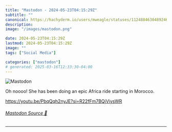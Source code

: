 ```yaml
---
title: "Mastodon - 2024-05-23T04:15:29Z"
subtitle: ""
canonical: https://hachyderm.io/users/mweagle/statuses/112488463048924657
description:
image: "/images/mastodon.png"

date: 2024-05-23T04:15:29Z
lastmod: 2024-05-23T04:15:29Z
image: ""
tags: ["Social Media"]

categories: ["mastodon"]
# generated: 2025-03-16T12:33:30-04:00
---
```

![Mastodon](/images/mastodon.png)

<p>Oh noooo! She has been doing an epic Africa ride starting in Morocco. </p><p><a href="https://youtu.be/PbqQqh2nyJE?si=R22fFm7BQjViysWR" target="_blank" rel="nofollow noopener noreferrer" translate="no"><span class="invisible">https://</span><span class="ellipsis">youtu.be/PbqQqh2nyJE?si=R22fFm</span><span class="invisible">7BQjViysWR</span></a></p>


###### [Mastodon Source 🐘](https://hachyderm.io/@mweagle/112488463048924657)

___
